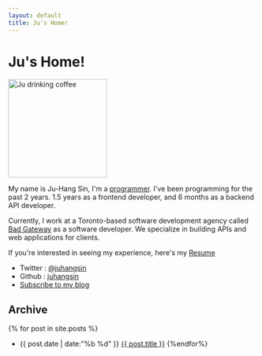 ```yaml
---
layout: default
title: Ju's Home!
---
```


# Ju's Home!

<div class="ju-pic">
  <img src="https://avatars3.githubusercontent.com/u/28197089?s=460&v=4" width="200" height="200" alt="Ju drinking coffee">
</div>


My name is Ju-Hang Sin, I'm a [programmer](https://github.com/juhangsin). I've been programming for the past 2 years. 1.5 years as a frontend developer, and 6 months as a backend API developer.


Currently, I work at a Toronto-based software development agency called [Bad Gateway](https://badgateway.net/) as a software developer. We specialize in building APIs and web applications for clients.

If you're interested in seeing my experience, here's my [Resume](/resume.html)

<ul>
  <li>Twitter : <a href="https://twitter.com/juhangsin" rel="me">@juhangsin</a></li>
  <li>Github : <a href="https://github.com/juhangsin" rel="me">juhangsin</a></li>
  <li><a href="/subscribe">Subscribe to my blog</a></li>
</ul>


## Archive

{% for post in site.posts %}
* {{ post.date | date:"%b %d" }} <a href="{{ post.url }}">{{ post.title }}</a>
{%endfor%}